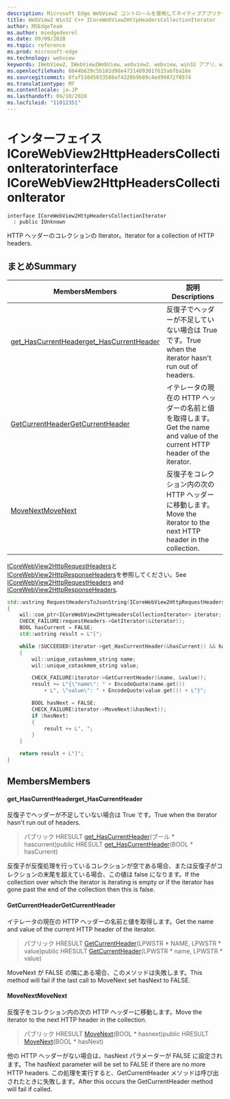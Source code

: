 ```yaml
---
description: Microsoft Edge WebView2 コントロールを使用してネイティブアプリケーションに web 技術 (HTML、CSS、JavaScript) を埋め込む
title: WebView2 Win32 C++ ICoreWebView2HttpHeadersCollectionIterator
author: MSEdgeTeam
ms.author: msedgedevrel
ms.date: 09/09/2020
ms.topic: reference
ms.prod: microsoft-edge
ms.technology: webview
keywords: IWebView2、IWebView2WebView、webview2、webview、win32 アプリ、win32、edge、ICoreWebView2、ICoreWebView2Controller、browser control、edge html、ICoreWebView2HttpHeadersCollectionIterator
ms.openlocfilehash: 8044b629c5b182d98e4731409301f615a6fba18e
ms.sourcegitcommit: 0faf538d5033508af4320b9b89c4ed99872f0574
ms.translationtype: MT
ms.contentlocale: ja-JP
ms.lasthandoff: 09/10/2020
ms.locfileid: "11012351"
---
```

# <span data-ttu-id="f1f56-104">インターフェイス ICoreWebView2HttpHeadersCollectionIterator</span><span class="sxs-lookup"><span data-stu-id="f1f56-104">interface ICoreWebView2HttpHeadersCollectionIterator</span></span> 

```
interface ICoreWebView2HttpHeadersCollectionIterator
  : public IUnknown
```

<span data-ttu-id="f1f56-105">HTTP ヘッダーのコレクションの Iterator。</span><span class="sxs-lookup"><span data-stu-id="f1f56-105">Iterator for a collection of HTTP headers.</span></span>

## <span data-ttu-id="f1f56-106">まとめ</span><span class="sxs-lookup"><span data-stu-id="f1f56-106">Summary</span></span>

 <span data-ttu-id="f1f56-107">Members</span><span class="sxs-lookup"><span data-stu-id="f1f56-107">Members</span></span>                        | <span data-ttu-id="f1f56-108">説明</span><span class="sxs-lookup"><span data-stu-id="f1f56-108">Descriptions</span></span>
--------------------------------|---------------------------------------------
[<span data-ttu-id="f1f56-109">get_HasCurrentHeader</span><span class="sxs-lookup"><span data-stu-id="f1f56-109">get_HasCurrentHeader</span></span>](#get_hascurrentheader) | <span data-ttu-id="f1f56-110">反復子でヘッダーが不足していない場合は True です。</span><span class="sxs-lookup"><span data-stu-id="f1f56-110">True when the iterator hasn't run out of headers.</span></span>
[<span data-ttu-id="f1f56-111">GetCurrentHeader</span><span class="sxs-lookup"><span data-stu-id="f1f56-111">GetCurrentHeader</span></span>](#getcurrentheader) | <span data-ttu-id="f1f56-112">イテレータの現在の HTTP ヘッダーの名前と値を取得します。</span><span class="sxs-lookup"><span data-stu-id="f1f56-112">Get the name and value of the current HTTP header of the iterator.</span></span>
[<span data-ttu-id="f1f56-113">MoveNext</span><span class="sxs-lookup"><span data-stu-id="f1f56-113">MoveNext</span></span>](#movenext) | <span data-ttu-id="f1f56-114">反復子をコレクション内の次の HTTP ヘッダーに移動します。</span><span class="sxs-lookup"><span data-stu-id="f1f56-114">Move the iterator to the next HTTP header in the collection.</span></span>

<span data-ttu-id="f1f56-115">[ICoreWebView2HttpRequestHeaders](icorewebview2httprequestheaders.md)と[ICoreWebView2HttpResponseHeaders](icorewebview2httpresponseheaders.md)を参照してください。</span><span class="sxs-lookup"><span data-stu-id="f1f56-115">See [ICoreWebView2HttpRequestHeaders](icorewebview2httprequestheaders.md) and [ICoreWebView2HttpResponseHeaders](icorewebview2httpresponseheaders.md).</span></span>

```cpp
std::wstring RequestHeadersToJsonString(ICoreWebView2HttpRequestHeaders* requestHeaders)
{
    wil::com_ptr<ICoreWebView2HttpHeadersCollectionIterator> iterator;
    CHECK_FAILURE(requestHeaders->GetIterator(&iterator));
    BOOL hasCurrent = FALSE;
    std::wstring result = L"[";

    while (SUCCEEDED(iterator->get_HasCurrentHeader(&hasCurrent)) && hasCurrent)
    {
        wil::unique_cotaskmem_string name;
        wil::unique_cotaskmem_string value;

        CHECK_FAILURE(iterator->GetCurrentHeader(&name, &value));
        result += L"{\"name\": " + EncodeQuote(name.get())
            + L", \"value\": " + EncodeQuote(value.get()) + L"}";

        BOOL hasNext = FALSE;
        CHECK_FAILURE(iterator->MoveNext(&hasNext));
        if (hasNext)
        {
            result += L", ";
        }
    }

    return result + L"]";
}
```

## <span data-ttu-id="f1f56-116">Members</span><span class="sxs-lookup"><span data-stu-id="f1f56-116">Members</span></span>

#### <span data-ttu-id="f1f56-117">get_HasCurrentHeader</span><span class="sxs-lookup"><span data-stu-id="f1f56-117">get_HasCurrentHeader</span></span> 

<span data-ttu-id="f1f56-118">反復子でヘッダーが不足していない場合は True です。</span><span class="sxs-lookup"><span data-stu-id="f1f56-118">True when the iterator hasn't run out of headers.</span></span>

> <span data-ttu-id="f1f56-119">パブリック HRESULT [get_HasCurrentHeader](#get_hascurrentheader)(ブール \* hascurrent)</span><span class="sxs-lookup"><span data-stu-id="f1f56-119">public HRESULT [get_HasCurrentHeader](#get_hascurrentheader)(BOOL \* hasCurrent)</span></span>

<span data-ttu-id="f1f56-120">反復子が反復処理を行っているコレクションが空である場合、または反復子がコレクションの末尾を超えている場合、この値は false になります。</span><span class="sxs-lookup"><span data-stu-id="f1f56-120">If the collection over which the iterator is iterating is empty or if the iterator has gone past the end of the collection then this is false.</span></span>

#### <span data-ttu-id="f1f56-121">GetCurrentHeader</span><span class="sxs-lookup"><span data-stu-id="f1f56-121">GetCurrentHeader</span></span> 

<span data-ttu-id="f1f56-122">イテレータの現在の HTTP ヘッダーの名前と値を取得します。</span><span class="sxs-lookup"><span data-stu-id="f1f56-122">Get the name and value of the current HTTP header of the iterator.</span></span>

> <span data-ttu-id="f1f56-123">パブリック HRESULT [GetCurrentHeader](#getcurrentheader)(LPWSTR \* NAME, LPWSTR \* value)</span><span class="sxs-lookup"><span data-stu-id="f1f56-123">public HRESULT [GetCurrentHeader](#getcurrentheader)(LPWSTR \* name, LPWSTR \* value)</span></span>

<span data-ttu-id="f1f56-124">MoveNext が FALSE の隣にある場合、このメソッドは失敗します。</span><span class="sxs-lookup"><span data-stu-id="f1f56-124">This method will fail if the last call to MoveNext set hasNext to FALSE.</span></span>

#### <span data-ttu-id="f1f56-125">MoveNext</span><span class="sxs-lookup"><span data-stu-id="f1f56-125">MoveNext</span></span> 

<span data-ttu-id="f1f56-126">反復子をコレクション内の次の HTTP ヘッダーに移動します。</span><span class="sxs-lookup"><span data-stu-id="f1f56-126">Move the iterator to the next HTTP header in the collection.</span></span>

> <span data-ttu-id="f1f56-127">パブリック HRESULT [MoveNext](#movenext)(BOOL \* hasnext)</span><span class="sxs-lookup"><span data-stu-id="f1f56-127">public HRESULT [MoveNext](#movenext)(BOOL \* hasNext)</span></span>

<span data-ttu-id="f1f56-128">他の HTTP ヘッダーがない場合は、hasNext パラメーターが FALSE に設定されます。</span><span class="sxs-lookup"><span data-stu-id="f1f56-128">The hasNext parameter will be set to FALSE if there are no more HTTP headers.</span></span> <span data-ttu-id="f1f56-129">この処理を実行すると、GetCurrentHeader メソッドは呼び出されたときに失敗します。</span><span class="sxs-lookup"><span data-stu-id="f1f56-129">After this occurs the GetCurrentHeader method will fail if called.</span></span>

